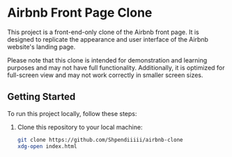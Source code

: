 

# Airbnb Front Page Clone

This project is a front-end-only clone of the Airbnb front page. It is designed to replicate the appearance and user interface of the Airbnb website's landing page.

Please note that this clone is intended for demonstration and learning purposes and may not have full functionality. Additionally, it is optimized for full-screen view and may not work correctly in smaller screen sizes.

## Getting Started

To run this project locally, follow these steps:

1. Clone this repository to your local machine:

   ```bash
   git clone https://github.com/Shpendiiiii/airbnb-clone
   xdg-open index.html
